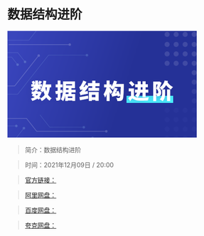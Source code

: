 # 数据结构进阶

![img](../../assets/CioPOWGwVOSAD61wAABlEzX1tyE298.png)

> 简介：数据结构进阶

> 时间：2021年12月09日 / 20:00

> [官方链接：]()

> [阿里网盘：]()

> [百度网盘：]()

> [夸克网盘：]()
